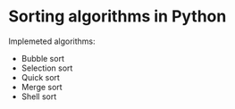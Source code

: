 # Sorting algorithms in Python
Implemeted algorithms:
* Bubble sort
* Selection sort
* Quick sort
* Merge sort
* Shell sort